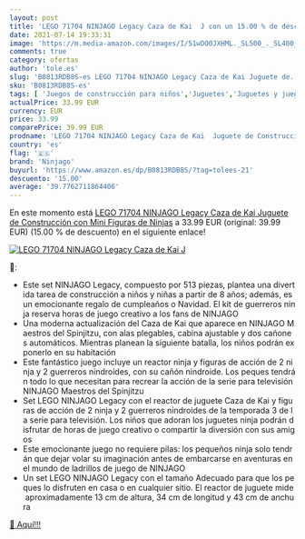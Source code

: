 ```yaml
---
layout: post
title: 'LEGO 71704 NINJAGO Legacy Caza de Kai  J con un 15.00 % de descuento'
date: 2021-07-14 19:33:31
image: 'https://m.media-amazon.com/images/I/51wDO0JXHML._SL500_._SL400_.jpg'
comments: true
category: ofertas
author: 'tole.es'
slug: 'B0813RDB8S-es LEGO 71704 NINJAGO Legacy Caza de Kai Juguete de...'
sku: 'B0813RDB8S-es'
tags: [ 'Juegos de construcción para niños','Juguetes','Juguetes y juegos','lego','ninjago', ]
actualPrice: 33.99 EUR
currency: EUR
price: 33.99
comparePrice: 39.99 EUR
prodname: 'LEGO 71704 NINJAGO Legacy Caza de Kai  Juguete de Construcción con Mini Figuras de Ninjas'
country: 'es'
flag: '🇪🇸'
brand: 'Ninjago'
buyurl: 'https://www.amazon.es/dp/B0813RDB8S/?tag=tolees-21'
descuento: '15.00'
average: '39.7762711864406'
---
```


En este momento está [LEGO 71704 NINJAGO Legacy Caza de Kai  Juguete de Construcción con Mini Figuras de Ninjas](https://www.amazon.es/dp/B0813RDB8S/?tag=tolees-21) a 33.99 EUR (original: 39.99 EUR) (15.00 %  de descuento) en el siguiente enlace!

[![LEGO 71704 NINJAGO Legacy Caza de Kai  J](https://m.media-amazon.com/images/I/51wDO0JXHML._SL500_._SL400_.jpg)](https://www.amazon.es/dp/B0813RDB8S/?tag=tolees-21)

🔎:

- Este set NINJAGO Legacy, compuesto por 513 piezas, plantea una divertida tarea de construcción a niños y niñas a partir de 8 años; además, es un emocionante regalo de cumpleaños o Navidad. El kit de guerreros ninja reserva horas de juego creativo a los fans de NINJAGO
- Una moderna actualización del Caza de Kai que aparece en NINJAGO Maestros del Spinjitzu, con alas plegables, cabina ajustable y dos cañones automáticos. Mientras planean la siguiente batalla, los niños podrán exponerlo en su habitación
- Este fantástico juego incluye un reactor ninja y figuras de acción de 2 ninja y 2 guerreros nindroides, con su cañón nindroide. Los peques tendrán todo lo que necesitan para recrear la acción de la serie para televisión NINJAGO Maestros del Spinjitzu
- Set LEGO NINJAGO Legacy con el reactor de juguete Caza de Kai y figuras de acción de 2 ninja y 2 guerreros nindroides de la temporada 3 de la serie para televisión. Los niños que adoran los juguetes ninja podrán disfrutar de horas de juego creativo o compartir la diversión con sus amigos
- Este emocionante juego no requiere pilas: los pequeños ninja solo tendrán que dejar volar su imaginación antes de embarcarse en aventuras en el mundo de ladrillos de juego de NINJAGO
- Un set LEGO NINJAGO Legacy con el tamaño Adecuado para que los peques lo disfruten en casa o en cualquier sitio. El reactor de juguete mide aproximadamente 13 cm de altura, 34 cm de longitud y 43 cm de anchura

[🛒 Aquí!!!](https://www.amazon.es/dp/B0813RDB8S/?tag=tolees-21)
